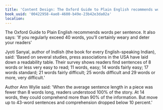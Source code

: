 ```yaml
---
title: 'Content Design: The Oxford Guide to Plain English recommends words per sente…'
book_uuid: '00422958-4ae8-4600-b49e-23b42e3da02a'
location: 
---
```


The Oxford Guide to Plain English recommends words per sentence. It also
says: 'If you regularly exceed 40 words, you'll certainly weary and deter
your readers'

Jyoti Sanyal, author of Indlish (the book for every English-speaking
Indian), said: 'Based on several studies, press associations in the USA
have laid down a readability table. Their survey shows readers find
sentences of 8 words or less very easy to read; 11 words, easy; 14 words
fairly easy; 17 words standard; 21 words fairly difficult; 25 words
difficult and 29 words or more, very difficult.'

Author Ann Wylie said: 'When the average sentence length in a piece was
fewer than 8 words long, readers understood 100% of the story. At 14 words,
they could comprehend more than 90% of the information. But move up to
43-word sentences and comprehension dropped below 10 percent.'